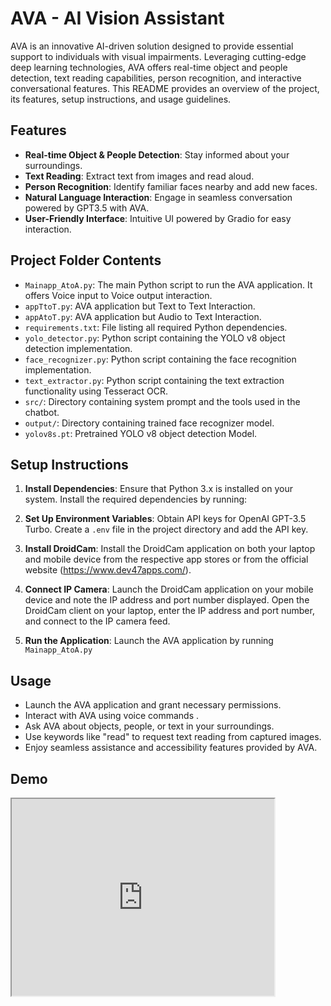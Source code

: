 # AVA - AI Vision Assistant

AVA is an innovative AI-driven solution designed to provide essential support to individuals with visual impairments. Leveraging cutting-edge deep learning technologies, AVA offers real-time object and people detection, text reading capabilities, person recognition, and interactive conversational features. This README provides an overview of the project, its features, setup instructions, and usage guidelines.

## Features

- **Real-time Object & People Detection**: Stay informed about your surroundings.
- **Text Reading**: Extract text from images and read aloud.
- **Person Recognition**: Identify familiar faces nearby and add new faces.
- **Natural Language Interaction**: Engage in seamless conversation powered by GPT3.5 with AVA.
- **User-Friendly Interface**: Intuitive UI powered by Gradio for easy interaction.


## Project Folder Contents

- `Mainapp_AtoA.py`: The main Python script to run the AVA application. It offers Voice input to Voice output interaction.
- `appTtoT.py`: AVA application but Text to Text Interaction.
- `appAtoT.py`: AVA application but Audio to Text Interaction.
- `requirements.txt`: File listing all required Python dependencies.
- `yolo_detector.py`: Python script containing the YOLO v8 object detection implementation.
- `face_recognizer.py`: Python script containing the face recognition implementation.
- `text_extractor.py`: Python script containing the text extraction functionality using Tesseract OCR.
- `src/`: Directory containing system prompt and the tools used in the chatbot.
- `output/`: Directory containing trained face recognizer model.
- `yolov8s.pt`: Pretrained YOLO v8 object detection Model.

## Setup Instructions

1. **Install Dependencies**: Ensure that Python 3.x is installed on your system. Install the required dependencies by running:

2. **Set Up Environment Variables**: Obtain API keys for OpenAI GPT-3.5 Turbo. Create a `.env` file in the project directory and add the API key.

3. **Install DroidCam**: Install the DroidCam application on both your laptop and mobile device from the respective app stores or from the official website (https://www.dev47apps.com/).

4. **Connect IP Camera**: Launch the DroidCam application on your mobile device and note the IP address and port number displayed. Open the DroidCam client on your laptop, enter the IP address and port number, and connect to the IP camera feed.

5. **Run the Application**: Launch the AVA application by running `Mainapp_AtoA.py`



## Usage

- Launch the AVA application and grant necessary permissions.
- Interact with AVA using voice commands .
- Ask AVA about objects, people, or text in your surroundings.
- Use keywords like "read" to request text reading from captured images.
- Enjoy seamless assistance and accessibility features provided by AVA.


##  Demo
<iframe width="420" height="315"
src="https://youtube.com/shorts/fDlbYUtkwls">
</iframe>


